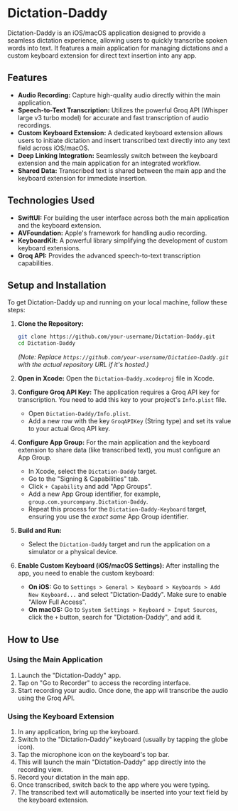 # Dictation-Daddy

Dictation-Daddy is an iOS/macOS application designed to provide a seamless dictation experience, allowing users to quickly transcribe spoken words into text. It features a main application for managing dictations and a custom keyboard extension for direct text insertion into any app.

## Features

*   **Audio Recording:** Capture high-quality audio directly within the main application.
*   **Speech-to-Text Transcription:** Utilizes the powerful Groq API (Whisper large v3 turbo model) for accurate and fast transcription of audio recordings.
*   **Custom Keyboard Extension:** A dedicated keyboard extension allows users to initiate dictation and insert transcribed text directly into any text field across iOS/macOS.
*   **Deep Linking Integration:** Seamlessly switch between the keyboard extension and the main application for an integrated workflow.
*   **Shared Data:** Transcribed text is shared between the main app and the keyboard extension for immediate insertion.

## Technologies Used

*   **SwiftUI:** For building the user interface across both the main application and the keyboard extension.
*   **AVFoundation:** Apple's framework for handling audio recording.
*   **KeyboardKit:** A powerful library simplifying the development of custom keyboard extensions.
*   **Groq API:** Provides the advanced speech-to-text transcription capabilities.

## Setup and Installation

To get Dictation-Daddy up and running on your local machine, follow these steps:

1.  **Clone the Repository:**
    ```bash
    git clone https://github.com/your-username/Dictation-Daddy.git
    cd Dictation-Daddy
    ```
    *(Note: Replace `https://github.com/your-username/Dictation-Daddy.git` with the actual repository URL if it's hosted.)*

2.  **Open in Xcode:**
    Open the `Dictation-Daddy.xcodeproj` file in Xcode.

3.  **Configure Groq API Key:**
    The application requires a Groq API key for transcription. You need to add this key to your project's `Info.plist` file.
    *   Open `Dictation-Daddy/Info.plist`.
    *   Add a new row with the key `GroqAPIKey` (String type) and set its value to your actual Groq API key.

4.  **Configure App Group:**
    For the main application and the keyboard extension to share data (like transcribed text), you must configure an App Group.
    *   In Xcode, select the `Dictation-Daddy` target.
    *   Go to the "Signing & Capabilities" tab.
    *   Click `+ Capability` and add "App Groups".
    *   Add a new App Group identifier, for example, `group.com.yourcompany.Dictation-Daddy`.
    *   Repeat this process for the `Dictation-Daddy-Keyboard` target, ensuring you use the *exact same* App Group identifier.

5.  **Build and Run:**
    *   Select the `Dictation-Daddy` target and run the application on a simulator or a physical device.

6.  **Enable Custom Keyboard (iOS/macOS Settings):**
    After installing the app, you need to enable the custom keyboard:
    *   **On iOS:** Go to `Settings > General > Keyboard > Keyboards > Add New Keyboard...` and select "Dictation-Daddy". Make sure to enable "Allow Full Access".
    *   **On macOS:** Go to `System Settings > Keyboard > Input Sources`, click the `+` button, search for "Dictation-Daddy", and add it.

## How to Use

### Using the Main Application

1.  Launch the "Dictation-Daddy" app.
2.  Tap on "Go to Recorder" to access the recording interface.
3.  Start recording your audio. Once done, the app will transcribe the audio using the Groq API.

### Using the Keyboard Extension

1.  In any application, bring up the keyboard.
2.  Switch to the "Dictation-Daddy" keyboard (usually by tapping the globe icon).
3.  Tap the microphone icon on the keyboard's top bar.
4.  This will launch the main "Dictation-Daddy" app directly into the recording view.
5.  Record your dictation in the main app.
6.  Once transcribed, switch back to the app where you were typing.
7.  The transcribed text will automatically be inserted into your text field by the keyboard extension.
